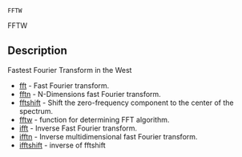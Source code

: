 

	
	FFTW

FFTW

## Description
Fastest Fourier Transform in the West


* [fft](fft.md) - Fast Fourier transform.
* [fftn](fftn.md) - N-Dimensions fast Fourier transform.
* [fftshift](fftshift.md) - Shift the zero-frequency component to the center of the spectrum.
* [fftw](fftw.md) - function for determining FFT algorithm.
* [ifft](ifft.md) - Inverse Fast Fourier transform.
* [ifftn](ifftn.md) - Inverse multidimensional fast Fourier transform.
* [ifftshift](ifftshift.md) - inverse of fftshift



